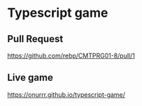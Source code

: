 # Typescript game


## Pull Request

https://github.com/rebp/CMTPRG01-8/pull/1

## Live game
https://onurrr.github.io/typescript-game/